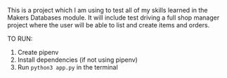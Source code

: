 This is a project which I am using to test all of my skills learned in the Makers Databases module. It will include test driving a full shop manager project where the user will be able to list and create items and orders.

TO RUN:

1. Create pipenv
2. Install dependencies (if not using pipenv)
3. Run `python3 app.py` in the terminal
